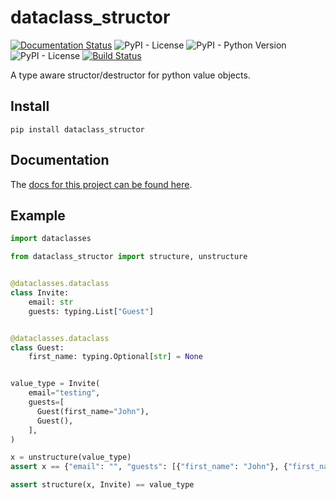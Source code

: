 # dataclass_structor

[![Documentation Status](https://readthedocs.org/projects/dataclass-structor/badge/?version=latest)](https://dataclass-structor.readthedocs.io/en/latest/?badge=latest)
![PyPI - License](https://img.shields.io/pypi/v/dataclass_structor.svg)
![PyPI - Python Version](https://img.shields.io/pypi/pyversions/dataclass_structor.svg)
![PyPI - License](https://img.shields.io/pypi/l/dataclass_structor.svg)
[![Build Status](https://travis-ci.com/hockeybuggy/dataclass_structor.svg?branch=master)](https://travis-ci.com/hockeybuggy/dataclass_structor)


A type aware structor/destructor for python value objects.


## Install

```shell
pip install dataclass_structor
```


## Documentation

The [docs for this project can be found here](dataclass-structor.readthedocs.io).


## Example

```python
import dataclasses

from dataclass_structor import structure, unstructure


@dataclasses.dataclass
class Invite:
    email: str
    guests: typing.List["Guest"]


@dataclasses.dataclass
class Guest:
    first_name: typing.Optional[str] = None


value_type = Invite(
    email="testing",
    guests=[
      Guest(first_name="John"),
      Guest(),
    ],
)

x = unstructure(value_type)
assert x == {"email": "", "guests": [{"first_name": "John"}, {"first_name": None}]}

assert structure(x, Invite) == value_type
```
